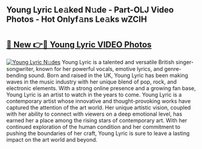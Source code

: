 ## Young Lyric Le𝚊ked N𝚞de - Part-OLJ Video Photos - Hot Onlyf𝚊ns Le𝚊ks wZCIH

# <h2><a href="http://ab67265.deff.icu/?id=Young+Lyric">🔗 New 👉🔴 Young Lyric VIDEO Photos</a></h2>

[![Young Lyric N𝚞des](https://i.imgur.com/rIISA9y.gif)](http://ab67265.deff.icu/?id=Young+Lyric)
Young Lyric is a talented and versatile British singer-songwriter, known for her powerful vocals, emotive lyrics, and genre-bending sound. Born and raised in the UK, Young Lyric has been making waves in the music industry with her unique blend of pop, rock, and electronic elements. With a strong online presence and a growing fan base, Young Lyric is an artist to watch in the years to come. Young Lyric is a contemporary artist whose innovative and thought-provoking works have captured the attention of the art world. Her unique artistic vision, coupled with her ability to connect with viewers on a deep emotional level, has earned her a place among the rising stars of contemporary art. With her continued exploration of the human condition and her commitment to pushing the boundaries of her craft, Young Lyric is sure to leave a lasting impact on the art world and beyond.
